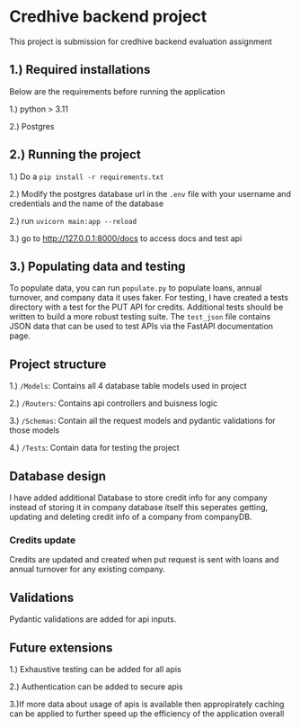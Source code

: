 
# Credhive backend project

This project is submission for credhive backend evaluation assignment

## 1.) Required installations
Below are the requirements before running the application

1.) python > 3.11 

2.) Postgres 

## 2.) Running the project

1.) Do a ```pip install -r requirements.txt ``` 

2.) Modify the postgres database url in the ```.env``` file with your username and credentials and the name of the database

2.) run 
```uvicorn main:app --reload```

3.) go to http://127.0.0.1:8000/docs to access docs and test api 

## 3.) Populating data and testing 

To populate data, you can run ```populate.py``` to populate loans, annual turnover, and company data it uses faker. For testing, I have created a tests directory with a test for the PUT API for credits. Additional tests should be written to build a more robust testing suite. The ```test_json``` file contains JSON data that can be used to test APIs via the FastAPI documentation page.




## Project structure

1.) ```/Models```: Contains all 4 database table models used in project 

2.) ```/Routers```: Contains api controllers and buisness logic

3.) ```/Schemas```: Contain all the request models and pydantic validations for those models

4.) ```/Tests```: Contain data for testing the project

## Database design

I have added additional Database to store credit info for any company instead of storing it in company database itself this seperates getting, updating and deleting credit info of a company from companyDB. 

### Credits update
 
Credits are updated and created when put request is sent with loans and annual turnover for any existing company.



## Validations

Pydantic validations are added for api inputs. 

## Future extensions

1.) Exhaustive testing can be added for all apis

2.) Authentication can be added to secure apis

3.)If more data about usage of apis is available then appropirately caching can be applied to further speed up the efficiency of the application overall 

